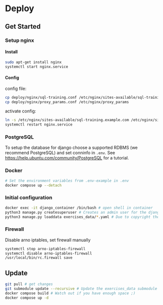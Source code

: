 <!--
SPDX-FileCopyrightText: 2023 2023, Nicolas Bota, Marcel Geiger, Florian Paul, Rajbir Singh, Niklas Sirch, Jan Swiridow, Duc Minh Vu, Mike Wegele

SPDX-License-Identifier: CC-BY-SA-4.0
-->

# Deploy

## Get Started

### Setup nginx

#### Install
```bash
sudo apt-get install nginx
systemctl start nginx.service
```

#### Config

config file:
```bash
cp deploy/nginx/sql-training.conf /etc/nginx/sites-available/sql-training.example.com
cp deploy/nginx/proxy_params.conf /etc/nginx/proxy_params
```

activate config:
```bash
ln -s /etc/nginx/sites-available/sql-training.example.com /etc/nginx/sites-enabled/
systemctl restart nginx.service
```

### PostgreSQL

To setup the database for django choose a supported RDBMS (we recommend PostgreSQL) and set conninfo in `.env`.
See https://help.ubuntu.com/community/PostgreSQL for a tutorial.

### Docker

```bash
# Set the environment variables from .env-example in .env
docker compose up --detach
```

### Initial configuration

```bash
docker exec -it django_container /bin/bash # open shell in container
python3 manage.py createsuperuser # Creates an admin user for the django admin page
python3 manage.py loaddata exercises_data/*.yaml # Due to copyright the exercises are not provided
```
### Firewall 

Disable arno iptables, set firewall manually
```bash
systemctl stop arno-iptables-firewall
systemctl disable arno-iptables-firewall
/usr/local/bin/rc.firewall save
```

## Update

```bash
git pull # get changes
git submodule update --recursive # Update the exercises_data submodule if you are part of THA
docker compose build # Watch out if you have enough space ;)
docker compose up -d
```
